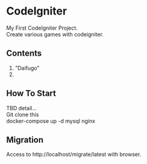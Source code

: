 # CodeIgniter
My First CodeIgniter Project.  
Create various games with codeigniter.

## Contents
1. ”Daifugo”  
2.  

## How To Start
TBD detail...  
Git clone this  
docker-compose up -d mysql nginx


## Migration
Access to http://localhost/migrate/latest with browser.

